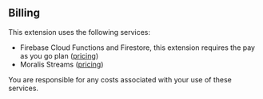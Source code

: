 ## Billing

This extension uses the following services:

* Firebase Cloud Functions and Firestore, this extension requires the pay as you go plan ([pricing](https://firebase.google.com/pricing))
* Moralis Streams ([pricing](https://moralis.io/pricing/))

You are responsible for any costs associated with your use of these services.
